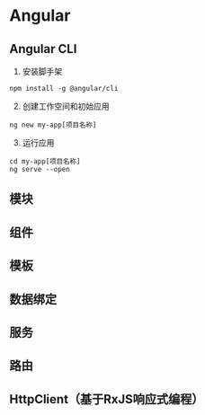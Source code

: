 # Angular

## Angular CLI    

1. 安装脚手架
```
npm install -g @angular/cli
```

2. 创建工作空间和初始应用
```
ng new my-app[项目名称]
```

3. 运行应用
```
cd my-app[项目名称]
ng serve --open
```




## 模块

## 组件

## 模板

## 数据绑定

## 服务

## 路由

## HttpClient（基于RxJS响应式编程）


